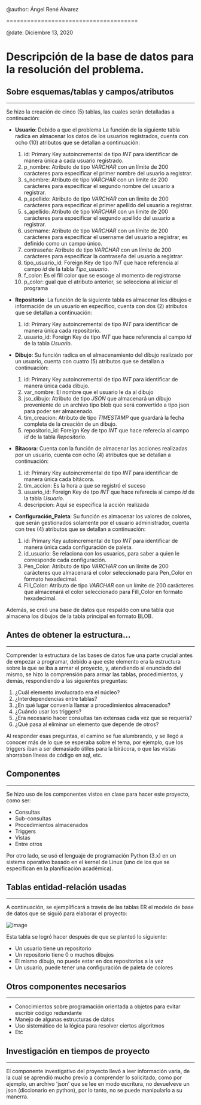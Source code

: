 @author: Ángel René Álvarez

======================================

@date: Diciembre 13, 2020

# Descripción de la base de datos para la resolución del problema.


## Sobre esquemas/tablas y campos/atributos
----

Se hizo la creación de cinco (5) tablas, las cuales serán detalladas a continuación:


* **Usuario**: Debido a que el problema La función de la siguiente tabla radica en almacenar los datos de los usuarios registrados, cuenta con ocho (10) atributos que se detallan a continuación:

    1. id: Primary Key autoincremental de tipo *INT* para identificar de manera única a cada usuario registrado.
    2. p_nombre: Atributo de tipo *VARCHAR* con un límite de 200 carácteres para especificar el primer nombre del usuario a registrar.
    3. s_nombre: Atributo de tipo *VARCHAR* con un límite de 200 carácteres para especificar el segundo nombre del usuario a registrar.
    4. p_apellido: Atributo de tipo *VARCHAR* con un límite de 200 carácteres para especificar el primer apellido del usuario a registrar.
    5. s_apellido: Atributo de tipo *VARCHAR* con un límite de 200 carácteres para especificar el segundo apellido del usuario a registrar.
    6. username: Atributo de tipo *VARCHAR* con un límite de 200 carácteres para especificar el  username del usuario a registrar, es definido como un campo único.
    7. contraseña: Atributo de tipo *VARCHAR* con un límite de 200 carácteres para especificar la contraseña del usuario a registrar.
    8. tipo_usuario_id: Foreign Key de tipo *INT* que hace referencia al campo *id* de la tabla *Tipo_usuario*.
    9. f_color: Es el fill color que se escoge al momento de registrarse
    10. p_color: gual que el atributo anterior, se selecciona al iniciar el programa

* **Repositorio**: La función de la siguiente tabla es almacenar los dibujos e información de un usuario en específico, cuenta con dos (2) atributos que se detallan a continuación:

    1. id: Primary Key autoincremental de tipo *INT* para identificar de manera única cada repositorio.
    1. usuario_id: Foreign Key de tipo *INT* que hace referencia al campo *id* de la tabla *Usuario*.

* **Dibujo**: Su función radica en el almacenamiento del dibujo realizado por un usuario, cuenta con cuatro (5) atributos que se detallan a continuación:

    1. id: Primary Key autoincremental de tipo *INT* para identificar de manera única cada dibujo.
    2. var_nombre: El nombre que el usuario le da al dibujo
    3. jso_dibujo: Atributo de tipo *JSON* que almacenará un dibujo proveniente de un archivo tipo blob que será convertido a tipo json para poder ser almacenado.
    4. tim_creacion: Atributo de tipo *TIMESTAMP* que guardará la fecha completa de la creación de un dibujo.
    5. repositorio_id: Foreign Key de tpo *INT* que hace referecia al campo *id* de la tabla *Repositorio*.

* **Bitacora**: Cuenta con la función de almacenar las acciones realizadas por un usuario, cuenta con ocho (4) atributos que se detallan a continuación:

    1. id: Primary Key autoincremental de tipo *INT* para identificar de manera única cada bitácora.
    2. tim_accion: Es la hora a que se registró el suceso
    3. usuario_id: Foreign Key de tpo *INT* que hace referecia al campo *id* de la tabla *Usuario*.
    4. descripcion: Aquí se especifica la acción realizada

* **Configuración_Paleta**: Su función es almacenar los valores de colores, que serán gestionados solamente por el usuario administrador, cuenta con tres (4) atributos que se detallan a continuación:

    1. id: Primary Key autoincremental de tipo *INT* para identificar de manera única cada configuración de paleta.
    2. id_usuario: Se relaciona con los usuarios, para saber a quien le corresponde cada configuración.
    3. Pen_Color: Atributo de tipo *VARCHAR* con un límite de 200 carácteres que almacenará el color seleccionado para Pen_Color en formato hexadecimal.
    4. Fill_Color: Atributo de tipo *VARCHAR* con un límite de 200 carácteres que almacenará el color seleccionado para Fill_Color en formato hexadecimal.

Además, se creó una base de datos que respaldo con una tabla que almacena los dibujos de la tabla principal en formato BLOB.

## Antes de obtener la estructura...
---

Comprender la estructura de las bases de datos fue una parte crucial antes de empezar a programar, debido a que este elemento era la estructura sobre la que se iba a armar el proyecto, y, atendiendo al enunciado del mismo, se hizo la comprensión para armar las tablas, procedimientos, y demás, respondiendo a las siguientes preguntas:

1. ¿Cuál elemento involucrado era el núcleo?
2. ¿Interdependencias entre tablas?
3. ¿En qué lugar convenía llamar a procedimientos almacenados?
4. ¿Cuándo usar los triggers?
5. ¿Era necesario hacer consultas tan extensas cada vez que se requería?
6. ¿Qué pasa al eliminar un elemento que depende de otros?

Al responder esas preguntas, el camino se fue alumbrando, y se llegó a conocer más de lo que se esperaba sobre el tema, por ejemplo, que los triggers iban a ser demasiado útiles para la birácora, o que las vistas ahorraban líneas de código en sql, etc.

## Componentes
---

Se hizo uso de los componentes vistos en clase para hacer este proyecto, como ser: 

* Consultas
* Sub-consultas
* Procedimientos almacenados
* Triggers
* Vistas
* Entre otros

Por otro lado, se usó el lenguaje de programación Python (3.x) en un sistema operativo basado en el kernel de Linux (uno de los que se especifican en la planificación académica).

## Tablas entidad-relación usadas
---

A continuación, se ejemplificará a través de las tablas ER el modelo de base de datos que se siguió para elaborar el proyecto:

![image](https://drive.google.com/uc?export=view&id=1jQ6-c1UOT0zhalcG4hZQuVaGfZx2zo6f)

Esta tabla se logró hacer después de que se planteó lo siguiente:
* Un usuario tiene un repositorio
* Un repositorio tiene 0 o muchos dibujos
* El mismo dibujo, no puede estar en dos repositorios a la vez
* Un usuario, puede tener una configuración de paleta de colores

## Otros componentes necesarios
---

* Conocimientos sobre programación orientada a objetos para evitar escribir código redundante
* Manejo de algunas estructuras de datos
* Uso sistemático de la lógica para resolver ciertos algoritmos
* Etc


## Investigación en tiempos de proyecto
---

El componente investigativo del proyecto llevó a leer información varia, de la cual se aprendió mucho previo a comprender lo solicitado, como por ejemplo, un archivo 'json' que se lee en modo escritura, no devuelveve un json (diccionario en python), por lo tanto, no se puede manipularlo a su manerra.